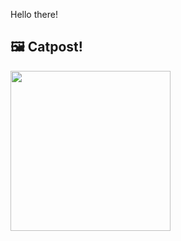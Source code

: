 Hello there!



## 🖼️ Catpost!

<sub>
    <img src="https://cdn2.thecatapi.com/images/PHRnQzWIV.false" height="256">
</sub>

